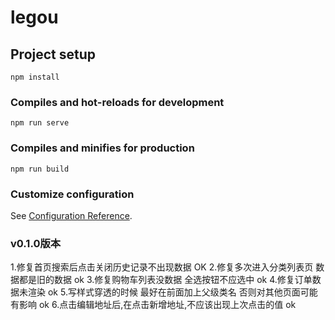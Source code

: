 # legou

## Project setup
```
npm install
```

### Compiles and hot-reloads for development
```
npm run serve
```

### Compiles and minifies for production
```
npm run build
```

### Customize configuration
See [Configuration Reference](https://cli.vuejs.org/config/).

### v0.1.0版本
1.修复首页搜索后点击关闭历史记录不出现数据 OK
2.修复多次进入分类列表页 数据都是旧的数据  ok
3.修复购物车列表没数据  全选按钮不应选中  ok
4.修复订单数据未渲染  ok
5.写样式穿透的时候  最好在前面加上父级类名  否则对其他页面可能有影响  ok
6.点击编辑地址后,在点击新增地址,不应该出现上次点击的值 ok
 